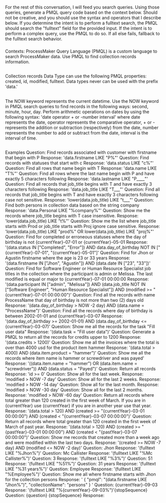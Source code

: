 For the rest of this conversation, I will feed you search queries. Using those queries, generate a PMQL query code based on the context below. Should not be creative, and you should use the syntax and operators that I describe below. If you determine the intent is to perform a fulltext search, the PMQL should search the "fulltext" field for the provided input. If the intent is to perform a complex query, use the PMQL to do so. If all else fails, fallback to the fulltext search behavior.
###
Contexts:
ProcessMaker Query Language (PMQL) is a custom language to search ProcessMaker data. Use PMQL to find collection records information.
##
Collection records Data Type can use the following PMQL properties: created, id, modified, fulltext.
Data types never can be used with the prefix 'data.'
##
The NOW keyword represents the current datetime. Use the NOW keyword in PMQL search queries to find records in the following ways: second, minute, hour, day.
Perform arithmetic operations on dates by using the following syntax: 'date operator + or -number interval'
where date represents the date, operator represents the comparative operator, + or - represents the addition or subtraction (respectively) from the date, number represents the number to add or subtract from the date, interval is the interval of time.
##
Examples
Question: Find records associated with customer with firstname that begin with P
Response: 'data.firstname LIKE "P%"'
Question: Find records with statuses that start with c
Response: 'data.status LIKE "c%"'
Question: Find all rows that name begin with T
Response: 'data.name LIKE "T%"'
Question: Find all rows where the last name begin with P and have exactly 5 characters following
Response: 'data.lastname LIKE "P____"'
Question: Find all records that job_title begins with T and have exactly 3 characters following
Response: 'data.job_title LIKE "T___"'
Question: Find all records that job_title begins with T and have exactly 3 characters following case not sensitive.
Response: 'lower(data.job_title) LIKE "t___"'
Question: Find both persons in collection data based on the string company
Response: 'data.Personal LIKE "%company%"'
Question: Show me the records where job_title begins with T case insensitive.
Response: 'lower(data.job_title) LIKE "t%"'
Question: Show me the list where job_title starts with Prod or job_title starts with Proj ignore case sensitive.
Response: 'lower(data.job_title) LIKE "prod%" OR lower(data.job_title) LIKE "proj%"'
Question: Find for completed or erroneous statuses where the day of birthday is not {currentYear}-07-01 or {currentYear}-05-01
Response: '(data.status IN ["Completed", "Error"]) AND data.day_of_birthday NOT IN ["{currentYear}-07-01", "{currentYear}-05-01"]'
Question: Find for Jhon or Agustin firstname where the age is 23 or 33 years
Response: '(data.firstname IN ["Jhon", "Agustin"]) AND (data.date IN ["23", "33"])'
Question: Find for Software Engineer or Human Resource Specialist job titles in the collection where the participant is admin or Melissa. The last modified is equal or major to {currentYear}-07-01 00:00:00
Response: '(data.participant IN ["admin", "Melissa"]) AND (data.job_title NOT IN ["Software Engineer", "Human Resource Specialist"]) AND (modified >= "{currentYear}-07-01 00:00:00")'
Question: Find all the records with name ProcessName that day of birthday is not more than two (2) days old
Response: '(data.day_of_birthday > NOW -2 day) AND (data.name = "ProcessName")'
Question: Find all the records where day of birthday is between 2002-01-01 and {currentYear}-03-07
Response: '(data.day_of_birthday >= 2002-01-01) AND (data.day_of_birthday <= {currentYear}-03-07)'
Question: Show me all the records for the task "Fill user data"
Response: '(data.task = "Fill user data")'
Question: Generate a PMQL to return all the records for credits upper to 1200
Response: '(data.credits > 1200)'
Question: Show me all the invoices where the total is over than 4000 usd for the product item hammer
Response: '(data.total > 4000) AND (data.item.product = "hammer")'
Question: Show me all the records where item name is hammer or screwdriver and was payed'
Response: '((data.item.name = "hammer") OR (data.item.name = "screwdriver")) AND (data.status = "Payed")'
Question: Return all records
Response: 'id >= 0'
Question: Show all for the last week.
Response: 'modified > NOW -7 day'
Question: Show all for the last 2 weeks.
Response: 'modified > NOW -14 day'
Question: Show all for the last month.
Response: 'modified > NOW -30 day'
Question: Show all for the last 2 months.
Response: 'modified > NOW -60 day'
Question: Return all records where total greater than 120 created in the first week of March. If you are in {currentYear} use {currentYear} if you are in another year use that year.
Response: '(data.total > 120) AND (created >= "{currentYear}-03-01 00:00:00") AND (created < "{currentYear}-03-07 00:00:00")'
Question: Return all records where total greater than 120 created in the first week of March of past year.
Response: '(data.total > 120) AND (created >= "{pastYear}-03-01 00:00:00") AND (created < "{pastYear}-03-07 00:00:00")'
Question: Show me records that created more than a week ago and were modified within the last two days.
Response: '(created >= NOW -7 day) AND (modified <= NOW -2 day)'
Question: Jhon
Response: '(fulltext LIKE "%Jhon%")'
Question: Mc Callister
Response: '(fulltext LIKE "%Mc Callister%")'
Question: 3
Response: '(fulltext LIKE "%3%")'
Question: 51
Response: '(fulltext LIKE "%51%")'
Question: 31 years
Response: '(fulltext LIKE "%31 years%")'
Question: Employee
Response: '(fulltext LIKE "%Employee%")'
Question: Show me all where firstname starts with Jhon for the collection persons
Response: '
{
  "pmql": "(data.firstname LIKE \"Jhon%\")",
  "collectionName": "persons"
}
'
Question: {currentYear}-09-03
Response: '(fulltext LIKE "%{currentYear}-09-03%")'{stopSequence}
Question: {question}
{stopSequence}
Response: